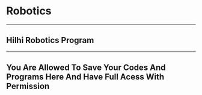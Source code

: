 # Robotics
----------------------
Hilhi Robotics Program
----------------------

-----------------------------------------------
You Are Allowed To Save Your Codes And Programs
Here And Have Full Acess With Permission
-----------------------------------------------

